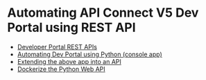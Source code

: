 # Automating API Connect V5 Dev Portal using REST API

* [Developer Portal REST APIs](https://www.ibm.com/support/knowledgecenter/en/SSFS6T/com.ibm.apic.apirest.doc/dev_portal_apis.html)
* [Automating Dev Portal using Python (console app)](/src/1.console-app)
* [Extending the above app into an API](/src/2.web-api)
* [Dockerize the Python Web API](/src/3.dockerize)